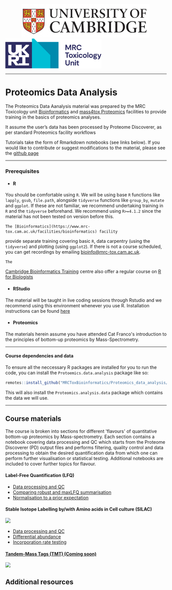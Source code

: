 
<img src="images/UoC_logo.jpg" width="400" hspace="50"/>  <img src="images/MRC_TU_Cambridge_identifier_horizontal_RGB2_a.png" width="300"/> 


- - - -
  
# Proteomics Data Analysis

The Proteomics Data Aanalysis material was prepared by the MRC
Toxicology unit
[Bioinformatics](https://www.mrc-tox.cam.ac.uk/facilities/bioinformatics)
and [mass4tox Proteomics](https://www.mrc-tox.cam.ac.uk/facilities/proteomics) facilities to
provide training in the basics of proteomics analyses.

It assume the user’s data has been processed by Proteome Discoverer, as
per standard Proteomics facility workflows

Tutorials take the form of Rmarkdown notebooks (see links below). If you would like to
contribute or suggest modifications to the material, please see the
[github page](https://github.com/MRCToxBioinformatics/Proteomics_data_analysis)

- - - -
  
### Prerequisites

- #### R
You should be comfortable using `R`. We will be using
base `R` functions like `lapply`, `gsub`, `file.path`, alongside `tidyverse` functions
like `group_by`, `mutate` and `ggplot`. If these are not familiar, we recommend 
undertaking training in `R` and the `tidyverse` beforehand. We recommend using `R>=4.1.2` since
the material has not been tested on version before this.
    
    The [Bioinformatics](https://www.mrc-tox.cam.ac.uk/facilities/bioinformatics) facility
provide separate training covering basic `R`, data carpentry (using the `tidyverse`)
and plotting (using `ggplot2`). If there is not a course scheduled, you can get
recordings by emailing bioinfo@mrc-tox.cam.ac.uk.

    The
[Cambridge Bioinformatics Training](https://bioinfotraining.bio.cam.ac.uk/) 
centre also offer a regular course on
[R for Biologists](https://bioinfotraining.bio.cam.ac.uk/postgraduate/programming/bioinfo-introRbio)

- #### RStudio
The material will be taught in live coding sessions through Rstudio 
and we recommend using this environment whenever you use R. Installation
instructions can be found [here](https://www.rstudio.com/products/rstudio/download/)

- #### Proteomics
The materials herein assume you have attended Cat Franco's
introduction to the principles of bottom-up proteomics by Mass-Spectrometry.

- - - -
  

#### Course dependencies and data
To ensure all the neccessary R packages are installed for you to run the code,
you can install the `Protoemics.data.analysis` package like so:
``` r
remotes::install_github("MRCToxBioinformatics/Proteomics_data_analysis/", build_vignettes = TRUE)
```
This will also install the `Proteomics.analysis.data` package which contains
the data we will use.

- - - -
  
## Course materials
The course is broken into sections for different 'flavours' of quantitative
bottom-up proteomics by Mass-spectrometry. Each section contains a notebook
covering data processing and QC which starts from the Proteome Discoverer (PD)
output files and performs filtering, quality control and data processing to
obtain the desired quantification data from which one can perform further
visualisation or statistical testing. Additional notebooks are included to cover
further topics for flavour.

#### Label-Free Quantification (LFQ)
- [Data processing and QC](https://mrctoxbioinformatics.github.io/Proteomics_data_analysis/Markdowns/LFQ.html)
- [Comparing robust and maxLFQ summarisation](https://mrctoxbioinformatics.github.io/Proteomics_data_analysis/Markdowns/LFQ_maxlfq.html)
- [Normalisation to a prior expectation](https://mrctoxbioinformatics.github.io/Proteomics_data_analysis/Markdowns/LFQ_alternative_normalisation.html)


#### Stable Isotope Labelling by/with Amino acids in Cell culture (SILAC)
<img src="https://www.creative-proteomics.com/blog/wp-content/uploads/2018/12/SILAC-Principle-12.png" width="30%"/>

- [Data processing and QC](https://mrctoxbioinformatics.github.io/Proteomics_data_analysis/Markdowns/SILAC.html)
- [Differential abundance](https://mrctoxbioinformatics.github.io/Proteomics_data_analysis/Markdowns/SILAC_differential_abundance.html)
- [Incorporation rate testing](https://mrctoxbioinformatics.github.io/Proteomics_data_analysis/Markdowns/SILAC_incorporation.html)

#### [Tandem-Mass Tags (TMT) (Coming soon)]()

<img src="https://www.creative-proteomics.com/images/TMT-Based-Proteomics-Service.png" width="30%"/>




## Additional resources
